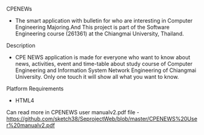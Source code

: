 CPENEWs 
  - The smart application with bulletin for who are interesting in Computer Engineering Majoring.And This project is part of the Software Engineering course (261361) at the Chiangmai University, Thailand. 

Description     
  - CPE NEWS application is made for everyone who want to know about news, activities, event and time-table about study course of Computer Engineering and Information System Network Engineering of Chiangmai University. Only one touch it will show all what you want to know.
  
Platform Requirements
  - HTML4
  
Can read more in CPENEWS user manualv2.pdf file - https://github.com/sketch38/SeprojectWeb/blob/master/CPENEWS%20User%20manualv2.pdf
